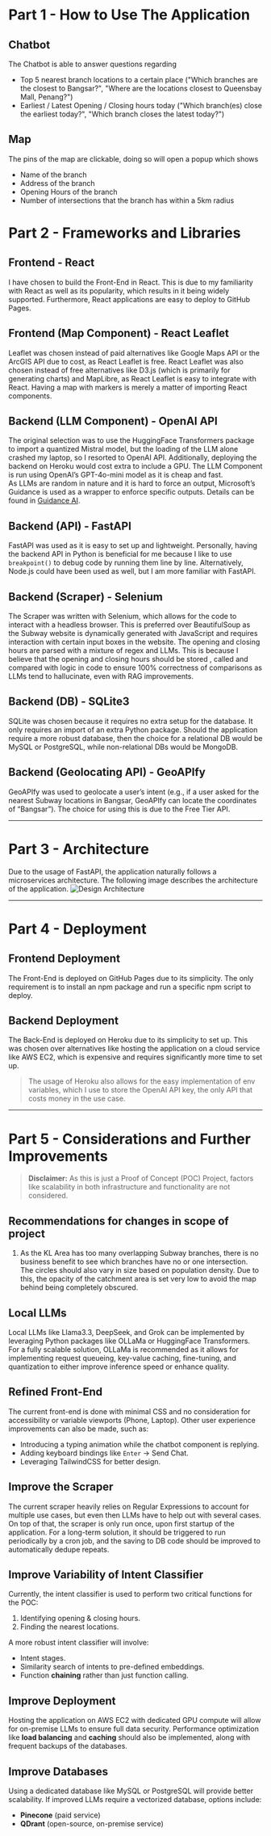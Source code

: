 # Part 1 - How to Use The Application

## Chatbot
The Chatbot is able to answer questions regarding
- Top 5 nearest branch locations to a certain place ("Which branches are the closest to Bangsar?", "Where are the locations closest to Queensbay Mall, Penang?")
- Earliest / Latest Opening / Closing hours today ("Which branch(es) close the earliest today?", "Which branch closes the latest today?")

## Map
The pins of the map are clickable, doing so will open a popup which shows
- Name of the branch
- Address of the branch
- Opening Hours of the branch
- Number of intersections that the branch has within a 5km radius

# Part 2 - Frameworks and Libraries

## Frontend - React
I have chosen to build the Front-End in React. This is due to my familiarity with React as well as its popularity, which results in it being widely supported. Furthermore, React applications are easy to deploy to GitHub Pages.

## Frontend (Map Component) - React Leaflet
Leaflet was chosen instead of paid alternatives like Google Maps API or the ArcGIS API due to cost, as React Leaflet is free. React Leaflet was also chosen instead of free alternatives like D3.js (which is primarily for generating charts) and MapLibre, as React Leaflet is easy to integrate with React. Having a map with markers is merely a matter of importing React components.

## Backend (LLM Component) - OpenAI API
The original selection was to use the HuggingFace Transformers package to import a quantized Mistral model, but the loading of the LLM alone crashed my laptop, so I resorted to OpenAI API. Additionally, deploying the backend on Heroku would cost extra to include a GPU. The LLM Component is run using OpenAI’s GPT-4o-mini model as it is cheap and fast.  
As LLMs are random in nature and it is hard to force an output, Microsoft’s Guidance is used as a wrapper to enforce specific outputs. Details can be found in [Guidance AI](https://github.com/guidance-ai/guidance).

## Backend (API) - FastAPI
FastAPI was used as it is easy to set up and lightweight. Personally, having the backend API in Python is beneficial for me because I like to use `breakpoint()` to debug code by running them line by line. Alternatively, Node.js could have been used as well, but I am more familiar with FastAPI.

## Backend (Scraper) - Selenium
The Scraper was written with Selenium, which allows for the code to interact with a headless browser. This is preferred over BeautifulSoup as the Subway website is dynamically generated with JavaScript and requires interaction with certain input boxes in the website. The opening and closing hours are parsed with a mixture of regex and LLMs. This is because I believe that the opening and closing hours should be stored , called and compared with logic in code to ensure 100% correctness of comparisons as LLMs tend to hallucinate, even with RAG improvements.

## Backend (DB) - SQLite3
SQLite was chosen because it requires no extra setup for the database. It only requires an import of an extra Python package. Should the application require a more robust database, then the choice for a relational DB would be MySQL or PostgreSQL, while non-relational DBs would be MongoDB.

## Backend (Geolocating API) - GeoAPIfy
GeoAPIfy was used to geolocate a user’s intent (e.g., if a user asked for the nearest Subway locations in Bangsar, GeoAPIfy can locate the coordinates of “Bangsar”). The choice for using this is due to the Free Tier API.

---

# Part 3 - Architecture
Due to the usage of FastAPI, the application naturally follows a microservices architecture. The following image describes the architecture of the application. 
![Design Architecture](https://i.ibb.co/35rHmYd4/image.png)

---

# Part 4 - Deployment

## Frontend Deployment
The Front-End is deployed on GitHub Pages due to its simplicity. The only requirement is to install an npm package and run a specific npm script to deploy.

## Backend Deployment
The Back-End is deployed on Heroku due to its simplicity to set up. This was chosen over alternatives like hosting the application on a cloud service like AWS EC2, which is expensive and requires significantly more time to set up.
> The usage of Heroku also allows for the easy implementation of env variables, which I use to store the OpenAI API key, the only API that costs money in the use case.

---

# Part 5 - Considerations and Further Improvements

> **Disclaimer:** As this is just a Proof of Concept (POC) Project, factors like scalability in both infrastructure and functionality are not considered. 

## Recommendations for changes in scope of project
1. As the KL Area has too many overlapping Subway branches, there is no business benefit to see which branches have no or one intersection. The circles should also vary in size based on population density. Due to this, the opacity of the catchment area is set very low to avoid the map behind being completely obscured.

## Local LLMs
Local LLMs like Llama3.3, DeepSeek, and Grok can be implemented by leveraging Python packages like OLLaMa or HuggingFace Transformers. For a fully scalable solution, OLLaMa is recommended as it allows for implementing request queueing, key-value caching, fine-tuning, and quantization to either improve inference speed or enhance quality.

## Refined Front-End
The current front-end is done with minimal CSS and no consideration for accessibility or variable viewports (Phone, Laptop). Other user experience improvements can also be made, such as:
- Introducing a typing animation while the chatbot component is replying.
- Adding keyboard bindings like `Enter` -> Send Chat.
- Leveraging TailwindCSS for better design.

## Improve the Scraper
The current scraper heavily relies on Regular Expressions to account for multiple use cases, but even then LLMs have to help out with several cases. On top of that, the scraper is only run once, upon first startup of the application. For a long-term solution, it should be triggered to run periodically by a cron job, and the saving to DB code should be improved to automatically dedupe repeats.

## Improve Variability of Intent Classifier
Currently, the intent classifier is used to perform two critical functions for the POC:
1. Identifying opening & closing hours.
2. Finding the nearest locations.

A more robust intent classifier will involve:
- Intent stages.
- Similarity search of intents to pre-defined embeddings.
- Function **chaining** rather than just function calling.

## Improve Deployment
Hosting the application on AWS EC2 with dedicated GPU compute will allow for on-premise LLMs to ensure full data security. Performance optimization like **load balancing** and **caching** should also be implemented, along with frequent backups of the databases.

## Improve Databases
Using a dedicated database like MySQL or PostgreSQL will provide better scalability. If improved LLMs require a vectorized database, options include:
- **Pinecone** (paid service)
- **QDrant** (open-source, on-premise service)
